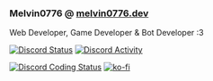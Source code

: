 ### Melvin0776 @ [melvin0776.dev](https://melvin0776.dev)
Web Developer, Game Developer & Bot Developer :3

<a href='https://discord.com/users/884775862250123305' target='_blank'><img alt="Discord Status" src="https://dev.discordprofiles.me/badge/status/884775862250123305" /></a>
<a href='https://discord.com/users/884775862250123305' target='_blank'><img alt="Discord Activity" src="https://dev.discordprofiles.me/badge/playing/884775862250123305" /></a>

[![Discord Coding Status](https://dev.discordprofiles.me/badge/vscode/884775862250123305)](https://melvin0776.dev)
[![ko-fi](https://img.shields.io/badge/support-me-FF5E5B?logo=ko-fi)](https://ko-fi.com/Melvin0776)
